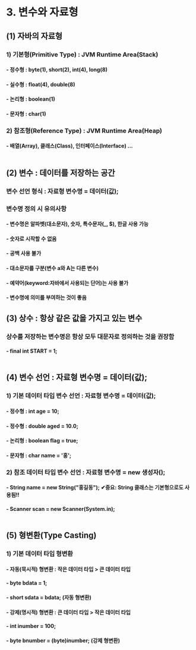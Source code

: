 # 3. 변수와 자료형
## (1) 자바의 자료형
### 1) 기본형(Primitive Type) : JVM Runtime Area(Stack)
#### - 정수형 : byte(1), short(2), int(4), long(8)
#### - 실수형 : float(4), double(8)
#### - 논리형 : boolean(1)
#### - 문자형 : char(1)

### 2) 참조형(Reference Type) : JVM Runtime Area(Heap)
#### - 배열(Array), 클래스(Class), 인터페이스(Interface) ... <br><br>

## (2) 변수 : 데이터를 저장하는 공간
### 변수 선언 형식 : 자료형 변수명 = 데이터(값); 
### 변수명 정의 시 유의사항
#### - 변수명은 알파벳(대소문자), 숫자, 특수문자(_, $), 한글 사용 가능
#### - 숫자로 시작할 수 없음
#### - 공백 사용 불가
#### - 대소문자를 구분(변수 a와 A는 다른 변수)
#### - 예약어(keyword:자바에서 사용되는 단어)는 사용 불가
#### - 변수명에 의미를 부여하는 것이 좋음

## (3) 상수 : 항상 같은 값을 가지고 있는 변수
### 상수를 저장하는 변수명은 항상 모두 대문자로 정의하는 것을 권장함
#### - final int START = 1; <br><br>

## (4) 변수 선언 : 자료형 변수명 = 데이터(값);
### 1) 기본 데이터 타입 변수 선언 : 자료형 변수명 = 데이터(값);
#### - 정수형 : int age = 10;
#### - 정수형 : double aged = 10.0; 
#### - 논리형 : boolean flag = true; 
#### - 문자형 : char name = '홍'; 

### 2) 참조 데이터 타입 변수 선언 : 자료형 변수명 = new 생성자();
#### - String name = new String("홍길동"); ✔중요: String 클래스는 기본형으로도 사용됨!!
#### - Scanner scan = new Scanner(System.in); <br><br>

## (5) 형변환(Type Casting)
### 1) 기본 데이터 타입 형변환
#### - 자동(묵시적) 형변환 : 작은 데이터 타입 > 큰 데이터 타입
#### - byte bdata = 1;
#### - short sdata = bdata; (자동 형변환)

#### - 강제(명시적) 형변환 : 큰 데이터 타입 > 작은 데이터 타입
#### - int inumber = 100;
#### - byte bnumber = (byte)inumber; (강제 형변환)

